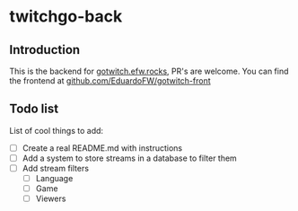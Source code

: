 # twitchgo-back

## Introduction
This is the backend for [gotwitch.efw.rocks](https://gotwitch.efw.rocks), PR's are welcome.
You can find the frontend at [github.com/EduardoFW/gotwitch-front](https://github.com/EduardoFW/gotwitch-front)

## Todo list
List of cool things to add:

* [ ] Create a real README.md with instructions
* [ ] Add a system to store streams in a database to filter them
* [ ] Add stream filters
    * [ ] Language
    * [ ] Game
    * [ ] Viewers
